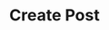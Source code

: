 ---
title: Create Post
excerpt: |-
  Create a new post.

  Required scopes:
  + **post**
api:
  file: forum.json
  operationId: Posts.Create
hidden: false
---